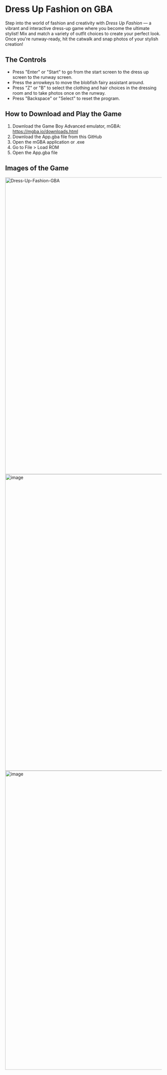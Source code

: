 # Dress Up Fashion on GBA
Step into the world of fashion and creativity with *Dress Up Fashion* — a vibrant and interactive dress-up game where you become the ultimate stylist! 
Mix and match a variety of outfit choices to create your perfect look. Once you're runway-ready, hit the catwalk and snap photos of your stylish creation!

## The Controls
- Press "Enter" or "Start" to go from the start screen to the dress up screen to the runway screen.
- Press the arrowkeys to move the blobfish fairy assistant around.
- Press "Z" or "B" to select the clothing and hair choices in the dressing room and to take photos once on the runway.
- Press "Backspace" or "Select" to reset the program.

## How to Download and Play the Game
1. Download the Game Boy Advanced emulator, mGBA: https://mgba.io/downloads.html
2. Download the App.gba file from this GitHub
3. Open the mGBA application or .exe
4. Go to File > Load ROM
5. Open the App.gba file

## Images of the Game
<img width="1438" height="953" alt="Dress-Up-Fashion-GBA" src="https://github.com/user-attachments/assets/b94f0ab7-cd9e-420e-8cae-cbd8d1fc2c67" />
<img width="1441" height="952" alt="image" src="https://github.com/user-attachments/assets/84924cd2-cd89-4097-98d2-87e1cb7a55ab" />
<img width="1452" height="960" alt="image" src="https://github.com/user-attachments/assets/bfa5f27c-925b-4333-b5ca-255b6d46acc9" />
